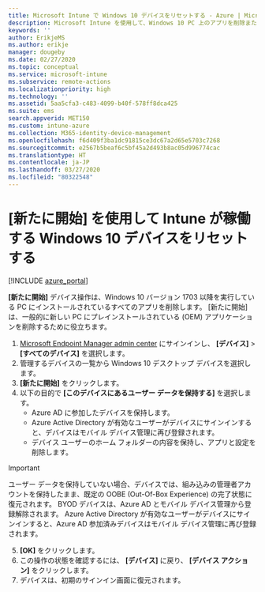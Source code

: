 ```yaml
---
title: Microsoft Intune で Windows 10 デバイスをリセットする - Azure | Microsoft Docs
description: Microsoft Intune を使用して、Windows 10 PC 上のアプリを削除またはアンインストールするには、[新たに開始] を使用します。
keywords: ''
author: ErikjeMS
ms.author: erikje
manager: dougeby
ms.date: 02/27/2020
ms.topic: conceptual
ms.service: microsoft-intune
ms.subservice: remote-actions
ms.localizationpriority: high
ms.technology: ''
ms.assetid: 5aa5cfa3-c483-4099-b40f-578ff8dca425
ms.suite: ems
search.appverid: MET150
ms.custom: intune-azure
ms.collection: M365-identity-device-management
ms.openlocfilehash: f6d409f3ba1dc91815ce3dc67a2d65e5703c7268
ms.sourcegitcommit: e2567b5beaf6c5bf45a2d493b8ac05d996774cac
ms.translationtype: HT
ms.contentlocale: ja-JP
ms.lasthandoff: 03/27/2020
ms.locfileid: "80322548"
---
```

# <a name="use-fresh-start-to-reset-windows-10-devices-with-intune"></a>[新たに開始] を使用して Intune が稼働する Windows 10 デバイスをリセットする


[!INCLUDE [azure_portal](../includes/azure_portal.md)]

**[新たに開始]** デバイス操作は、Windows 10 バージョン 1703 以降を実行している PC にインストールされているすべてのアプリを削除します。 [新たに開始] は、一般的に新しい PC にプレインストールされている (OEM) アプリケーションを削除するために役立ちます。 

1. [Microsoft Endpoint Manager admin center](https://go.microsoft.com/fwlink/?linkid=2109431) にサインインし、 **[デバイス]**  >  **[すべてのデバイス]** を選択します。
2. 管理するデバイスの一覧から Windows 10 デスクトップ デバイスを選択します。
3. **[新たに開始]** をクリックします。 
4. 以下の目的で **[このデバイスにあるユーザー データを保持する]** を選択します。
   * Azure AD に参加したデバイスを保持します。
   * Azure Active Directory が有効なユーザーがデバイスにサインインすると、デバイスはモバイル デバイス管理に再び登録されます。
   * デバイス ユーザーのホーム フォルダーの内容を保持し、アプリと設定を削除します。

  > [!IMPORTANT]
 > ユーザー データを保持していない場合、デバイスでは、組み込みの管理者アカウントを保持したまま、既定の OOBE (Out-Of-Box Experience) の完了状態に復元されます。
 > BYOD デバイスは、Azure AD とモバイル デバイス管理から登録解除されます。
 > Azure Active Directory が有効なユーザーがデバイスにサインインすると、Azure AD 参加済みデバイスはモバイル デバイス管理に再び登録されます。
 
5. **[OK]** をクリックします。   
6. この操作の状態を確認するには、 **[デバイス]** に戻り、 **[デバイス アクション]** をクリックします。  
7. デバイスは、初期のサインイン画面に復元されます。
